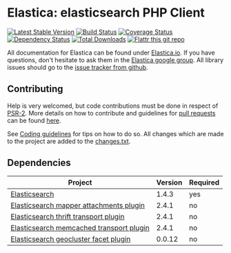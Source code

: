 Elastica: elasticsearch PHP Client
==================================

[![Latest Stable Version](https://poser.pugx.org/ruflin/Elastica/v/stable.png)](https://packagist.org/packages/ruflin/elastica)
[![Build Status](https://secure.travis-ci.org/ruflin/Elastica.png?branch=master)](http://travis-ci.org/ruflin/Elastica)
[![Coverage Status](https://coveralls.io/repos/ruflin/Elastica/badge.png)](https://coveralls.io/r/ruflin/Elastica)
[![Dependency Status](https://www.versioneye.com/php/ruflin:Elastica/master/badge.png)](https://www.versioneye.com/php/ruflin:elastica/)
[![Total Downloads](https://poser.pugx.org/ruflin/Elastica/downloads.png)](https://packagist.org/packages/ruflin/elastica)
[![Flattr this git repo](http://api.flattr.com/button/flattr-badge-large.png)](https://flattr.com/submit/auto?user_id=ruflin&url=https://github.com/ruflin/Elastica&title=Elastica&language=PHP&tags=github&category=software)

All documentation for Elastica can be found under [Elastica.io](http://Elastica.io/). If you have questions, don't hesitate to ask them in the [Elastica google group](https://groups.google.com/group/elastica-php-client). All library issues should go to the [issue tracker from github](https://github.com/ruflin/Elastica/issues).

Contributing
------------
Help is very welcomed, but code contributions must be done in respect of [PSR-2](https://github.com/php-fig/fig-standards/blob/master/accepted/PSR-2-coding-style-guide.md). More details on how to contribute and guidelines for [pull requests](http://elastica.io/contribute/pull-request.html) can be found [here](http://elastica.io/contribute/).

See [Coding guidelines](http://elastica.io/contribute/coding-guidelines.html) for tips on how to do so. All changes which are made to the project are added to the [changes.txt](https://github.com/ruflin/Elastica/blob/master/changes.txt).


Dependencies
------------
| Project | Version | Required |
|---------|---------|----------|
|[Elasticsearch](https://github.com/elasticsearch/elasticsearch/tree/v1.4.3)|1.4.3|yes|
|[Elasticsearch mapper attachments plugin](https://github.com/elasticsearch/elasticsearch-mapper-attachments/tree/v2.4.1)|2.4.1|no|
|[Elasticsearch thrift transport plugin](https://github.com/elasticsearch/elasticsearch-transport-thrift/tree/v2.4.1)|2.4.1|no|
|[Elasticsearch memcached transport plugin](https://github.com/elasticsearch/elasticsearch-transport-memcached/tree/v2.4.1)|2.4.1|no|
|[Elasticsearch geocluster facet plugin](https://github.com/zenobase/geocluster-facet/tree/0.0.12)|0.0.12|no|
